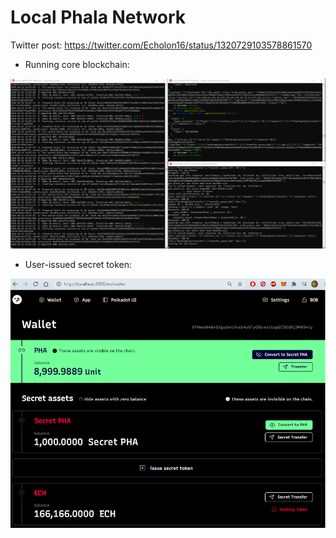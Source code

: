 # Local Phala Network

Twitter post: https://twitter.com/Echolon16/status/1320729103578861570

- Running core blockchain:

![](phala_blockchain_terminal.png)

- User-issued secret token:

![](phala_user_issued_token.png)